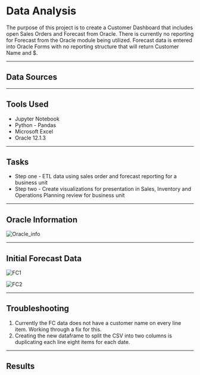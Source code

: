 # Data Analysis
The purpose of this project is to create a Customer Dashboard that includes open Sales Orders and Forecast from Oracle.  There is currently no reporting for Forecast from the Oracle module being utilized.  Forecast data is entered into Oracle Forms with no reporting structure that will return Customer Name and $.

---
## Data Sources


---
## Tools Used
* Jupyter Notebook
* Python - Pandas
* Microsoft Excel
* Oracle 12.1.3

---
## Tasks
* Step one - ETL data using sales order and forecast reporting for a business unit
* Step two - Create visualizations for presentation in Sales, Inventory and Operations Planning review for business unit

---
## Oracle Information

![Oracle_info](https://user-images.githubusercontent.com/64673015/104372260-99d43f80-54e5-11eb-92f3-a0254e50a4b7.PNG)

---
## Initial Forecast Data

![FC1](https://user-images.githubusercontent.com/64673015/104372584-a6589800-54e5-11eb-9937-bd7cb9ef1e7c.PNG)


![FC2](https://user-images.githubusercontent.com/64673015/104372770-b2dcf080-54e5-11eb-8bf1-35aa7415871e.PNG)

---
## Troubleshooting
1.  Currently the FC data does not have a customer name on every line item.  Working through a fix for this.  
2.  Creating the new dataframe to split the CSV into two columns is duplicating each line eight items for each date. 

---
## Results



